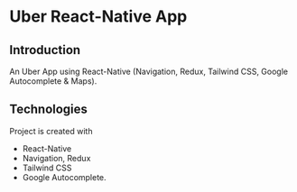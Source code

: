 # Uber React-Native App

## Introduction
An Uber App using React-Native (Navigation, Redux, Tailwind CSS, Google Autocomplete & Maps).

## Technologies
Project is created with 
* React-Native
* Navigation, Redux 
* Tailwind CSS
* Google Autocomplete. 


